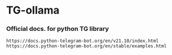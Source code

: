 # TG-ollama

### Official docs. for python TG library
````
https://docs.python-telegram-bot.org/en/v21.10/index.html
https://docs.python-telegram-bot.org/en/stable/examples.html
````
